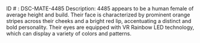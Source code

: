 ID # : DSC-MATE-4485
Description: 4485 appears to be a human female of average height and build. Their face is characterized by prominent orange stripes across their cheeks and a bright red lip, accentuating a distinct and bold personality. Their eyes are equipped with VR Rainbow LED technology, which can display a variety of colors and patterns.